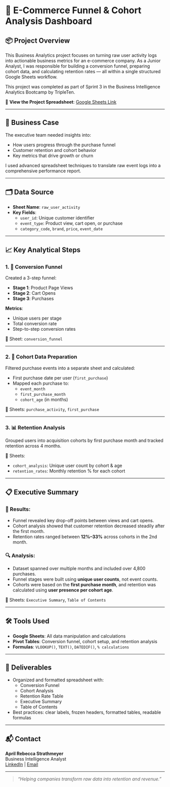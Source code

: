 # 🛒 E-Commerce Funnel & Cohort Analysis Dashboard

## 📦 Project Overview

This Business Analytics project focuses on turning raw user activity logs into actionable business metrics for an e-commerce company. As a Junior Analyst, I was responsible for building a conversion funnel, preparing cohort data, and calculating retention rates — all within a single structured Google Sheets workflow.

This project was completed as part of Sprint 3 in the Business Intelligence Analytics Bootcamp by TripleTen.

🔗 **View the Project Spreadsheet**: [Google Sheets Link](https://docs.google.com/spreadsheets/d/your_project_link_here)

---

## 💼 Business Case

The executive team needed insights into:

- How users progress through the purchase funnel
- Customer retention and cohort behavior
- Key metrics that drive growth or churn

I used advanced spreadsheet techniques to translate raw event logs into a comprehensive performance report.

---

## 🗂️ Data Source

- **Sheet Name**: `raw_user_activity`
- **Key Fields**:
  - `user_id`: Unique customer identifier
  - `event_type`: Product view, cart open, or purchase
  - `category_code`, `brand`, `price`, `event_date`

---

## 📈 Key Analytical Steps

### 1. 🔻 Conversion Funnel
Created a 3-step funnel:
- **Stage 1**: Product Page Views  
- **Stage 2**: Cart Opens  
- **Stage 3**: Purchases  

**Metrics**:
- Unique users per stage
- Total conversion rate
- Step-to-step conversion rates

📄 Sheet: `conversion_funnel`

---

### 2. 🧾 Cohort Data Preparation
Filtered purchase events into a separate sheet and calculated:
- First purchase date per user (`first_purchase`)
- Mapped each purchase to:
  - `event_month`
  - `first_purchase_month`
  - `cohort_age` (in months)

📄 Sheets: `purchase_activity`, `first_purchase`

---

### 3. 📊 Retention Analysis
Grouped users into acquisition cohorts by first purchase month and tracked retention across 4 months.

📄 Sheets:
- `cohort_analysis`: Unique user count by cohort & age
- `retention_rates`: Monthly retention % for each cohort

---

## 📋 Executive Summary

### 🧾 Results:
- Funnel revealed key drop-off points between views and cart opens.
- Cohort analysis showed that customer retention decreased steadily after the first month.
- Retention rates ranged between **12%–33%** across cohorts in the 2nd month.

### 🔍 Analysis:
- Dataset spanned over multiple months and included over 4,800 purchases.
- Funnel stages were built using **unique user counts**, not event counts.
- Cohorts were based on the **first purchase month**, and retention was calculated using **user presence per cohort age**.

📄 Sheets: `Executive Summary`, `Table of Contents`

---

## 🛠 Tools Used

- **Google Sheets**: All data manipulation and calculations
- **Pivot Tables**: Conversion funnel, cohort setup, and retention analysis
- **Formulas**: `VLOOKUP()`, `TEXT()`, `DATEDIF()`, `% calculations`

---

## 📎 Deliverables

- Organized and formatted spreadsheet with:
  - Conversion Funnel
  - Cohort Analysis
  - Retention Rate Table
  - Executive Summary
  - Table of Contents
- Best practices: clear labels, frozen headers, formatted tables, readable formulas

---

## 📬 Contact

**April Rebecca Strathmeyer**  
Business Intelligence Analyst  
[LinkedIn](https://www.linkedin.com/in/yourprofile) | [Email](mailto:your.email@example.com)

---

> _“Helping companies transform raw data into retention and revenue.”_
